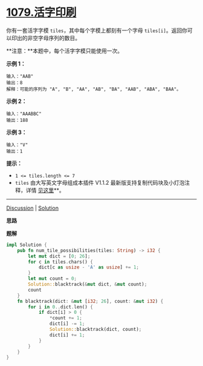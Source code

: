 # [1079.活字印刷](https://leetcode.cn/problems/letter-tile-possibilities/description/)

你有一套活字字模 `tiles`，其中每个字模上都刻有一个字母 `tiles[i]`。返回你可以印出的非空字母序列的数目。

**注意：**本题中，每个活字字模只能使用一次。

 

**示例 1：**

```
输入："AAB"
输出：8
解释：可能的序列为 "A", "B", "AA", "AB", "BA", "AAB", "ABA", "BAA"。
```

**示例 2：**

```
输入："AAABBC"
输出：188
```

**示例 3：**

```
输入："V"
输出：1
```

 

**提示：**

- `1 <= tiles.length <= 7`
- `tiles` 由大写英文字母组成本插件 V1.1.2 最新版支持复制代码块及小灯泡注释，详情 [见这里](https://mp.weixin.qq.com/s/z4mqiiJV9pZ3t6SIPa2kTA)**。

------

[Discussion](https://leetcode.cn/problems/letter-tile-possibilities/comments/) | [Solution](https://leetcode.cn/problems/letter-tile-possibilities/solution/)

**思路**



**题解**

```rust
impl Solution {
    pub fn num_tile_possibilities(tiles: String) -> i32 {
        let mut dict = [0; 26];
        for c in tiles.chars() {
            dict[c as usize - 'A' as usize] += 1;
        }
        let mut count = 0;
        Solution::blacktrack(&mut dict, &mut count);
        count
    }
    fn blacktrack(dict: &mut [i32; 26], count: &mut i32) {
        for i in 0..dict.len() {
            if dict[i] > 0 {
                *count += 1;
                dict[i] -= 1;
                Solution::blacktrack(dict, count);
                dict[i] += 1;
            }
        }
    }
}
```

